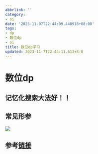 ```yaml
---
abbrlink: ''
category:
- oi
date: '2023-11-07T22:44:09.448918+08:00'
tags:
- dp
- 数位dp
- oi
title: 数位dp学习
updated: 2023-11-7T22:44:11.613+8:0
---
```

# 数位dp

## 记忆化搜索大法好！！

## 常见形参

![](https://cdn.luogu.com.cn/upload/image_hosting/5kzf1cjz.png)


## 参考[链接](https://zhuanlan.zhihu.com/p/613107701)

